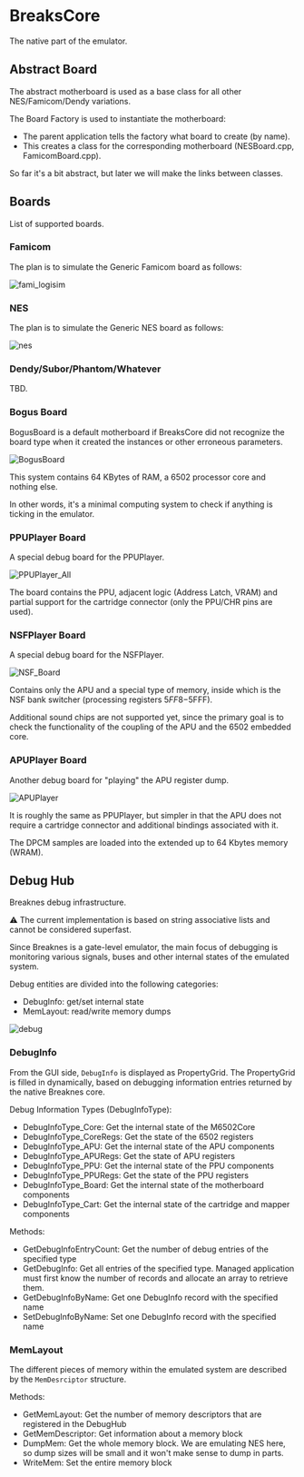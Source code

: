 # BreaksCore

The native part of the emulator.

## Abstract Board

The abstract motherboard is used as a base class for all other NES/Famicom/Dendy variations.

The Board Factory is used to instantiate the motherboard:
- The parent application tells the factory what board to create (by name).
- This creates a class for the corresponding motherboard (NESBoard.cpp, FamicomBoard.cpp).

So far it's a bit abstract, but later we will make the links between classes.

## Boards

List of supported boards.

### Famicom

The plan is to simulate the Generic Famicom board as follows:

![fami_logisim](/UserManual/imgstore/fami_logisim.jpg)

### NES

The plan is to simulate the Generic NES board as follows:

![nes](/UserManual/imgstore/nes.png)

### Dendy/Subor/Phantom/Whatever

TBD.

### Bogus Board

BogusBoard is a default motherboard if BreaksCore did not recognize the board type when it created the instances or other erroneous parameters.

![BogusBoard](/UserManual/imgstore/BogusBoard.jpg)

This system contains 64 KBytes of RAM, a 6502 processor core and nothing else.

In other words, it's a minimal computing system to check if anything is ticking in the emulator.

### PPUPlayer Board

A special debug board for the PPUPlayer.

![PPUPlayer_All](/UserManual/imgstore/PPUPlayer_All.png)

The board contains the PPU, adjacent logic (Address Latch, VRAM) and partial support for the cartridge connector (only the PPU/CHR pins are used).

### NSFPlayer Board

A special debug board for the NSFPlayer.

![NSF_Board](/BreaksAPU/NSFPlayer/NSF_Board.png)

Contains only the APU and a special type of memory, inside which is the NSF bank switcher (processing registers $5FF8-$5FFF).

Additional sound chips are not supported yet, since the primary goal is to check the functionality of the coupling of the APU and the 6502 embedded core.

### APUPlayer Board

Another debug board for "playing" the APU register dump.

![APUPlayer](/UserManual/imgstore/APUPlayer.jpg)

It is roughly the same as PPUPlayer, but simpler in that the APU does not require a cartridge connector and additional bindings associated with it.

The DPCM samples are loaded into the extended up to 64 Kbytes memory (WRAM).

## Debug Hub

Breaknes debug infrastructure.

:warning: The current implementation is based on string associative lists and cannot be considered superfast.

Since Breaknes is a gate-level emulator, the main focus of debugging is monitoring various signals, buses and other internal states of the emulated system.

Debug entities are divided into the following categories:
- DebugInfo: get/set internal state
- MemLayout: read/write memory dumps

![debug](/UserManual/imgstore/debug.jpg)

### DebugInfo

From the GUI side, `DebugInfo` is displayed as PropertyGrid. The PropertyGrid is filled in dynamically, based on debugging information entries returned by the native Breaknes core.

Debug Information Types (DebugInfoType):
- DebugInfoType_Core: Get the internal state of the M6502Core
- DebugInfoType_CoreRegs: Get the state of the 6502 registers
- DebugInfoType_APU: Get the internal state of the APU components
- DebugInfoType_APURegs: Get the state of APU registers
- DebugInfoType_PPU: Get the internal state of the PPU components
- DebugInfoType_PPURegs: Get the state of the PPU registers
- DebugInfoType_Board: Get the internal state of the motherboard components
- DebugInfoType_Cart: Get the internal state of the cartridge and mapper components

Methods:
- GetDebugInfoEntryCount: Get the number of debug entries of the specified type
- GetDebugInfo: Get all entries of the specified type. Managed application must first know the number of records and allocate an array to retrieve them.
- GetDebugInfoByName: Get one DebugInfo record with the specified name
- SetDebugInfoByName: Set one DebugInfo record with the specified name

### MemLayout

The different pieces of memory within the emulated system are described by the `MemDesrciptor` structure.

Methods:
- GetMemLayout: Get the number of memory descriptors that are registered in the DebugHub
- GetMemDescriptor: Get information about a memory block
- DumpMem: Get the whole memory block. We are emulating NES here, so dump sizes will be small and it won't make sense to dump in parts.
- WriteMem: Set the entire memory block
